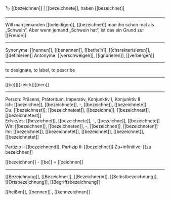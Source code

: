 🏷️ [[bezeichnen]] | [[bezeichnete]], haben [[bezeichnet]]

---
Will man jemanden [[beleidigen]], [[bezeichnet]] man ihn schon mal als „Schwein“. Aber wenn jemand „Schwein hat“, ist das ein Grund zur [[Freude]].

---
Synonyme: [[nennen]], [[benennen]], [[betiteln]], [[charakterisieren]], [[definieren]]
Antonyme: [[verschweigen]], [[ignorieren]], [[verbergen]]

---
to designate, to label, to describe

---
[[be]][[zeich]][[nen]]
   

---

Person: Präsens, Präteritum, Imperativ, Konjunktiv I, Konjunktiv II  
Ich: [[bezeichne]], [[bezeichnete]], -, [[bezeichne]], [[bezeichnete]]  
Du: [[bezeichnest]], [[bezeichnetest]], [[bezeichne]], [[bezeichnest]], [[bezeichnetest]]  
Er/sie/es: [[bezeichnet]], [[bezeichnete]], -, [[bezeichne]], [[bezeichnete]]  
Wir: [[bezeichnen]], [[bezeichneten]], -, [[bezeichnen]], [[bezeichneten]]  
Ihr: [[bezeichnet]], [[bezeichnetet]], [[bezeichnet]], [[bezeichnet]], [[bezeichnetet]]  

Partizip I: [[bezeichnend]], 
Partizip II: [[bezeichnet]]
Zu+infinitive: [[zu bezeichnen]]

[[bezeichnen]] - [[be]] = [[zeichnen]]

---
[[Bezeichnung]], [[Bezeichner]], [[Bezeichnerin]], [[Selbstbezeichnung]], [[Ortsbezeichnung]], [[Begriffsbezeichnung]]

[[heißen]], [[nennen]]
, [[kennzeichnen]]